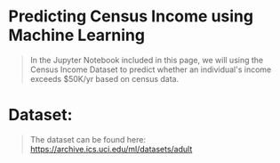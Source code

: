 # Predicting Census Income using Machine Learning
> In the Jupyter Notebook included in this page, we will using the Census Income Dataset to predict whether an individual's income exceeds $50K/yr based on census data.

# Dataset:
> The dataset can be found here: https://archive.ics.uci.edu/ml/datasets/adult

